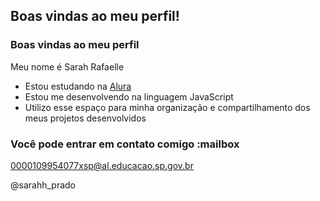 ## Boas vindas ao meu perfil!


### Boas vindas ao meu perfil

Meu nome é Sarah Rafaelle

- Estou estudando na [Alura](https://www.alura.com.br)
- Estou me desenvolvendo na linguagem JavaScript
- Utilizo esse espaço para minha organização e compartilhamento dos meus projetos desenvolvidos

### Você pode entrar em contato comigo :mailbox

0000109954077xsp@al.educacao.sp.gov.br

@sarahh_prado

